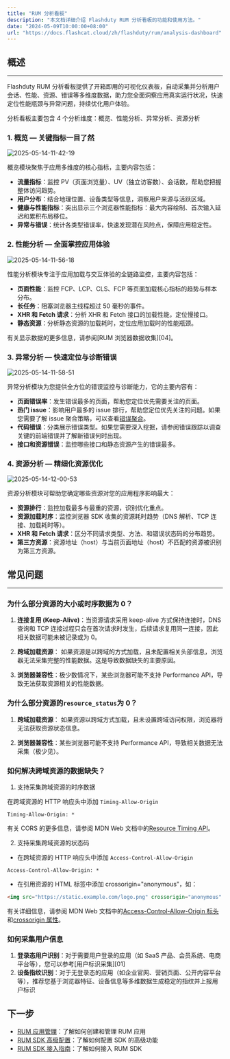 ```yaml
---
title: "RUM 分析看板"
description: "本文档详细介绍 Flashduty RUM 分析看板的功能和使用方法。"
date: "2024-05-09T10:00:00+08:00"
url: "https://docs.flashcat.cloud/zh/flashduty/rum/analysis-dashboard"
---
```


## 概述

---

Flashduty RUM 分析看板提供了开箱即用的可视化仪表板，自动采集并分析用户会话、性能、资源、错误等多维度数据，助力您全面洞察应用真实运行状况，快速定位性能瓶颈与异常问题，持续优化用户体验。

分析看板主要包含 4 个分析维度：概览、性能分析、异常分析、资源分析

### 1. 概览 — 关键指标一目了然

![2025-05-14-11-42-19](https://docs-cdn.flashcat.cloud/images/png/644c1920abde554209568685cda0ea78.png)

概览模块聚焦于应用多维度的核心指标，主要内容包括：

- **流量指标**：监控 PV（页面浏览量）、UV（独立访客数）、会话数，帮助您把握整体访问趋势。
- **用户分布**：结合地理位置、设备类型等信息，洞察用户来源与活跃区域。
- **健康与性能指标**：突出显示三个浏览器性能指标：最大内容绘制、首次输入延迟和累积布局移位。
- **异常与错误**：统计各类型错误率，快速发现潜在风险点，保障应用稳定性。

### 2. 性能分析 — 全面掌控应用体验

![2025-05-14-11-56-18](https://docs-cdn.flashcat.cloud/images/png/4a996a5bf76addc6776ffb3865832a35.png)

性能分析模块专注于应用加载与交互体验的全链路监控，主要内容包括：

- **页面性能**：监控 FCP、LCP、CLS、FCP 等页面加载核心指标的趋势与样本分布。
- **长任务**：阻塞浏览器主线程超过 50 毫秒的事件。
- **XHR 和 Fetch 请求**：分析 XHR 和 Fetch 接口的加载性能，定位慢接口。
- **静态资源**：分析静态资源的加载耗时，定位应用加载时的性能瓶颈。

有关显示数据的更多信息，请参阅[RUM 浏览器数据收集][04]。

### 3. 异常分析 — 快速定位与诊断错误

![2025-05-14-11-58-51](https://docs-cdn.flashcat.cloud/images/png/0f684c005cecff6e87d84aceb4ceb1ef.png)

异常分析模块为您提供全方位的错误监控与诊断能力，它的主要内容有：

- **页面错误率**：发生错误最多的页面，帮助您定位优先需要关注的页面。
- **热门 issue**：影响用户最多的 issue 排行，帮助您定位优先关注的问题。如果您需要了解 issue 聚合策略，可以查看[错误聚合](/flashduty/zh/2.%20RUM/4.%20异常追踪/5.%20错误聚合.md)。
- **代码错误**：分类展示错误类型。如果您需要深入挖掘，请参阅错误跟踪以调查关键的前端错误并了解新错误何时出现。
- **接口和资源错误**：监控哪些接口和静态资源产生的错误最多。

### 4. 资源分析 — 精细化资源优化

![2025-05-14-12-00-53](https://docs-cdn.flashcat.cloud/images/png/5b0bfbf8b4aec4418e26d0e158b8d80c.png)

资源分析模块可帮助您确定哪些资源对您的应用程序影响最大：

- **资源排行**：监控加载最多与最重的资源，识别优化重点。
- **资源加载时序**：监控浏览器 SDK 收集的资源耗时趋势（DNS 解析、TCP 连接、加载耗时等）。
- **XHR 和 Fetch 请求**：区分不同请求类型、方法、和错误状态码的分布趋势。
- **第三方资源**：资源地址（host）与当前页面地址（host）不匹配的资源被识别为第三方资源。

## 常见问题

---

### 为什么部分资源的大小或时序数据为 0？

1. **连接复用 (Keep-Alive)**：当资源请求采用 keep-alive 方式保持连接时，DNS 查询和 TCP 连接过程只会在首次请求时发生，后续请求复用同一连接，因此相关数据可能未被记录或为 0。

2. **跨域加载资源**： 如果资源是以跨域的方式加载，且未配置相关头部信息，浏览器无法采集完整的性能数据。这是导致数据缺失的主要原因。

3. **浏览器兼容性**：极少数情况下，某些浏览器可能不支持 Performance API，导致无法获取资源相关的性能数据。

### 为什么部分资源的`resource_status`为 0？

1. **跨域加载资源**： 如果资源以跨域方式加载，且未设置跨域访问权限，浏览器将无法获取资源状态信息。

2. **浏览器兼容性**：某些浏览器可能不支持 Performance API，导致相关数据无法采集（极少见）。

### 如何解决跨域资源的数据缺失？

1. 支持采集跨域资源的时序数据

在跨域资源的 HTTP 响应头中添加 `Timing-Allow-Origin`

```
Timing-Allow-Origin: *
```

有关 CORS 的更多信息，请参阅 MDN Web 文档中的[Resource Timing API](https://developer.mozilla.org/zh-CN/docs/Web/API/Performance_API/Resource_timing#cross-origin_timing_information)。

2. 支持采集跨域资源的状态码

- 在跨域资源的 HTTP 响应头中添加 `Access-Control-Allow-Origin`

```
Access-Control-Allow-Origin: *
```

- 在引用资源的 HTML 标签中添加 crossorigin="anonymous"，如：

```html
<img src="https://static.example.com/logo.png" crossorigin="anonymous" />
```

有关详细信息，请参阅 MDN Web 文档中的[Access-Control-Allow-Origin 标头](https://developer.mozilla.org/zh-CN/docs/Web/HTTP/Reference/Headers/Access-Control-Allow-Origin)和[crossorigin 属性](https://developer.mozilla.org/zh-CN/docs/Web/HTML/Reference/Attributes/crossorigin)。

### 如何采集用户信息

1. **登录态用户识别**：对于需要用户登录的应用（如 SaaS 产品、会员系统、电商平台等），您可以参考[用户标识采集][01]
2. **设备指纹识别**：对于无登录态的应用（如企业官网、营销页面、公开内容平台等），推荐您基于浏览器特征、设备信息等多维数据生成稳定的指纹并上报用户标识

## 下一步

- [RUM 应用管理](https://docs.flashcat.cloud/zh/flashduty/rum/application-management)：了解如何创建和管理 RUM 应用
- [RUM SDK 高级配置](https://docs.flashcat.cloud/zh/flashduty/rum/advanced-configuration)：了解如何配置 SDK 的高级功能
- [RUM SDK 接入指南](https://docs.flashcat.cloud/zh/flashduty/rum/sdk-integration)：了解如何接入 RUM SDK
